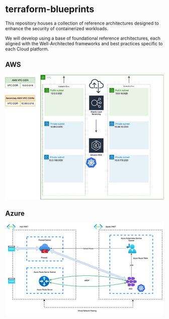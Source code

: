 # terraform-blueprints

This repository houses a collection of reference architectures designed to enhance the security of containerized workloads.

We will develop using a base of foundational reference architectures, each aligned with the Well-Architected frameworks and best practices specific to each Cloud platform.

## AWS

![infra](media/aws-network.png)

## Azure

![infra](media/azure-network.png)
